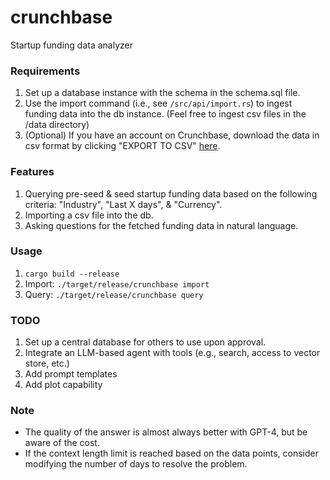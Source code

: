 # crunchbase

Startup funding data analyzer

### Requirements
1. Set up a database instance with the schema in the schema.sql file.
2. Use the import command (i.e., see `/src/api/import.rs`) to ingest funding data into the db instance. (Feel free to ingest csv files in the /data directory)
3. (Optional) If you have an account on Crunchbase, download the data in csv format by clicking "EXPORT TO CSV" [here](https://www.crunchbase.com/discover/funding_rounds).

### Features
1. Querying pre-seed & seed startup funding data based on the following criteria: "Industry", "Last X days", & "Currency".
3. Importing a csv file into the db.
4. Asking questions for the fetched funding data in natural language.

### Usage

1. ```cargo build --release```
2. Import: ```./target/release/crunchbase import```
3. Query: ```./target/release/crunchbase query```

### TODO
1. Set up a central database for others to use upon approval.
2. Integrate an LLM-based agent with tools (e.g., search, access to vector store, etc.)
3. Add prompt templates
4. Add plot capability

### Note
- The quality of the answer is almost always better with GPT-4, but be aware of the cost.
- If the context length limit is reached based on the data points, consider modifying the number of days to resolve the problem.
